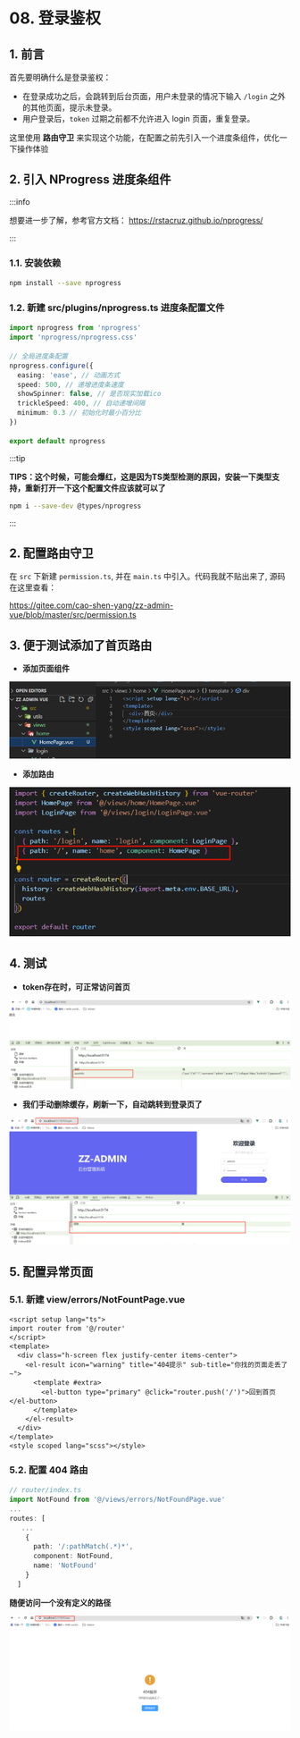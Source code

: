 # 08. 登录鉴权

## 1. 前言

首先要明确什么是登录鉴权：  

- 在登录成功之后，会跳转到后台页面，用户未登录的情况下输入 `/login` 之外的其他页面，提示未登录。
- 用户登录后，`token` 过期之前都不允许进入 login 页面，重复登录。

这里使用 **路由守卫** 来实现这个功能，在配置之前先引入一个进度条组件，优化一下操作体验

## 2. 引入 NProgress 进度条组件

:::info

 想要进一步了解，参考官方文档： https://rstacruz.github.io/nprogress/

:::

### 1.1. 安装依赖

```bash
npm install --save nprogress
```

### 1.2. 新建 src/plugins/nprogress.ts 进度条配置文件

```typescript
import nprogress from 'nprogress'
import 'nprogress/nprogress.css'

// 全局进度条配置
nprogress.configure({
  easing: 'ease', // 动画方式
  speed: 500, // 递增进度条速度
  showSpinner: false, // 是否现实加载ico
  trickleSpeed: 400, // 自动递增间隔
  minimum: 0.3 // 初始化时最小百分比
})

export default nprogress
```

:::tip

**TIPS：这个时候，可能会爆红，这是因为TS类型检测的原因，安装一下类型支持，重新打开一下这个配置文件应该就可以了**

```bash
npm i --save-dev @types/nprogress
```

:::

## 2. 配置路由守卫

在 `src` 下新建 `permission.ts`, 并在 `main.ts` 中引入。代码我就不贴出来了, 源码在这里查看：

https://gitee.com/cao-shen-yang/zz-admin-vue/blob/master/src/permission.ts



## 3.  便于测试添加了首页路由  

- **添加页面组件**

![image-20240520171015991](images/image-20240520171015991.png)



- **添加路由**

![image-20240520171437828](images/image-20240520171437828.png)

## 4. 测试

- **token存在时，可正常访问首页**

![image-20240520171606137](images/image-20240520171606137.png)

- **我们手动删除缓存，刷新一下，自动跳转到登录页了**

![image-20240520171918636](images/image-20240520171918636.png)



## 5. 配置异常页面

### 5.1. 新建 view/errors/NotFountPage.vue

```vue
<script setup lang="ts">
import router from '@/router'
</script>
<template>
  <div class="h-screen flex justify-center items-center">
    <el-result icon="warning" title="404提示" sub-title="你找的页面走丢了~">
      <template #extra>
        <el-button type="primary" @click="router.push('/')">回到首页</el-button>
      </template>
    </el-result>
  </div>
</template>
<style scoped lang="scss"></style>
```

### 5.2. 配置 404 路由

```typescript
// router/index.ts
import NotFound from '@/views/errors/NotFoundPage.vue'
...
routes: [
   ...
    {
      path: '/:pathMatch(.*)*',
      component: NotFound,
      name: 'NotFound'
    }
  ]

```

**随便访问一个没有定义的路径**

![image-20240520172903852](images/image-20240520172903852.png)